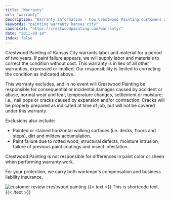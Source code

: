 ```yaml
---
title: "Warranty"
url: "warranty"
description: "Warranty information - how Crestwood Painting customers are protected."
keywords: "painting warranty kansas city"
canonical: "https://crestwoodpainting.com/warranty/"
date: "2011-09-18"
index: false
---
```


Crestwood Painting of Kansas City warrants labor and material for a period of two years. If paint failure appears, we will supply labor and materials to correct the condition without cost. This warranty is in lieu of all other warranties, expressed or implied. Our responsibility is limited to correcting the condition as indicated above.

This warranty excludes, and in no event will Crestwood Painting be responsible for consequential or incidental damages caused by accident or abuse, normal wear and tear, temperature changes, settlement or moisture; i.e., nail pops or cracks caused by expansion and/or contraction. Cracks will be properly prepared as indicated at time of job, but will not be covered under this warranty.

Exclusions also include:

- Painted or stained horizontal walking surfaces (i.e. decks, floors and steps), dirt and mildew accumulation.
- Paint failure due to rotted wood, structural defects, moisture intrusion, failure of previous paint coatings and insect infestation.

Crestwood Painting is not responsible for differences in paint color or sheen when performing warranty work.

For your protection, we carry both workman's compensation and business liability insurance.

![customer review crestwood painting](/images/r11-7-kara.webp)
{{< text >}}
This is shortcode text.
{{< /text >}}